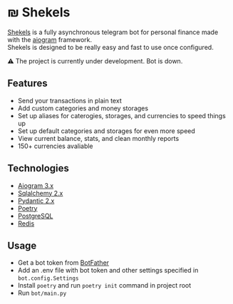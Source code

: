 # ₪ Shekels

[Shekels](https://t.me/ilshekelbot) is a fully asynchronous telegram bot for personal finance made with the [aiogram](https://github.com/aiogram/aiogram) framework.  
Shekels is designed to be really easy and fast to use once configured.

⚠️ The project is currently under development. Bot is down.

## Features

- Send your transactions in plain text
- Add custom categories and money storages
- Set up aliases for caterogies, storages, and currencies to speed things up
- Set up default categories and storages for even more speed
- View current balance, stats, and clean monthly reports
- 150+ currencies avaliable

## Technologies
<!--
![Python](https://img.shields.io/badge/python-3670A0?style=for-the-badge&logo=python&logoColor=ffdd54)
![Postgres](https://img.shields.io/badge/postgres-%23316192.svg?style=for-the-badge&logo=postgresql&logoColor=white)
![Poetry](https://img.shields.io/badge/Poetry-%233B82F6.svg?style=for-the-badge&logo=poetry&logoColor=0B3D8D)
![Asyncio](https://img.shields.io/badge/asyncio-%2300BAFF.svg?&style=for-the-badge&logo=python&logoColor=white)
-->

- [Aiogram 3.x](https://github.com/aiogram/aiogram)
- [Sqlalchemy 2.x](https://www.sqlalchemy.org/)
- [Pydantic 2.x](https://github.com/pydantic/pydantic)
- [Poetry](https://python-poetry.org/)
- [PostgreSQL](https://www.postgresql.org/)
- [Redis](https://redis.io/)

## Usage

- Get a bot token from [BotFather](https://t.me/botfather)
- Add an .env file with bot token and other settings specified in `bot.config.Settings`
- Install `poetry` and run `poetry init` command in project root
- Run `bot/main.py`
